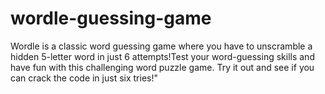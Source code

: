 # wordle-guessing-game
Wordle is a classic word guessing game where you have to unscramble a hidden 5-letter word in just 6 attempts!Test your word-guessing skills and have fun with this challenging word puzzle game. Try it out and see if you can crack the code in just six tries!"

